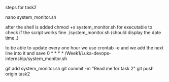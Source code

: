 steps for task2

nano system_monitor.sh

after the shell is added
chmod +x system_monitor.sh for executable
to check if the script works fine ./system_monitor.sh (should display the date time..)

to be able to update every one hour we use 
crontab -e and we add the next line into it and save
0 * * * * /Week1/Luka-devops-internship/system_monitor.sh

git add system_monitor.sh
git commit -m "Read me for task 2"
git push origin task2

